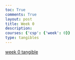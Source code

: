 ```yaml
---
toc: True
comments: True
layout: post
title: Week 0
description: 
courses: {'csp': {'week': 0}}
type: tangibles
---
```


[week 0 tangible](https://github.com/rayanesouuuu1234/studentrep/issues/1#issue-1887032227)